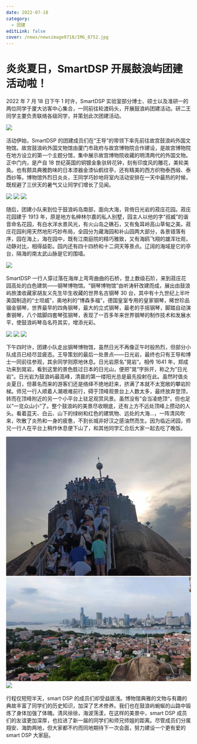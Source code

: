 ```yaml
---
date: 2022-07-18
category:
  - 团建
editLink: false
cover: /news/newsimage0718/IMG_8752.jpg
---
```


# 炎炎夏日，SmartDSP 开展鼓浪屿团建活动啦！

2022 年 7 月 18 日下午 1 时许，SmartDSP 实验室部分博士、硕士以及准研一的两位同学于厦大访客中心集合，一同前往轮渡码头，开展鼓浪屿团建活动。研二王同学主要负责联络各级同学，并策划此次团建活动。

<!-- more -->

![](/news/newsimage0718/IMG_8752.jpg)

活动伊始，SmartDSP 的团建成员们在“王导”的带领下率先前往故宫鼓浪屿外国文物馆。故宫鼓浪屿外国文物馆由厦门市政府与故宫博物院合作建设，是故宫博物院在地方设立的第一个主题分馆，集中展示故宫博物院收藏的明清两代的外国文物。正中门内，是产自 18 世纪英国的铜镀金象驮转花钟，刻有印度风的雕花，美轮美奂。也有颇具典雅韵味的日本漆器金漆仙鹤纹亭，还有精美的西方织物泰西缎、泰西纱等。博物馆外烈日炎炎，王同学巧妙地将室内活动安排在一天中最热的时候，既规避了三伏天的暑气又让同学们增长了见闻。

![](/news/newsimage0718/IMG_2387.jpg)
![](/news/newsimage0718/IMG_2412.jpg)
![](/news/newsimage0718/IMG_8805.jpg)

随后，团建小队来到位于鼓浪屿岛南部，面向大海，背倚日光岩的菽庄花园。菽庄花园建于 1913 年，原是地方名绅林尔嘉的私人别墅，园主人以他的字“叔臧”的谐音命名花园，有白水洋水景风光，有火山岛之礁石，又有兔耳岭高山草甸之美。菽庄花园利用天然地形巧妙布局，全园分为藏海园和补山园两大部分，各景错落有序，园在海上，海在园中，既有江南庭院的精巧雅致，又有海鸥飞翔的雄浑壮观，动静对比，相得益彰。园内还有四十四桥和十二洞天等景点。辽阔的海域是它的亭台，隔海的南太武山脉是它的围墙。

![](/news/newsimage0718/IMG_8945.jpg)

SmartDSP 一行人穿过落在海岸上弯弯曲曲的石桥，登上数级石阶，来到菽庄花园高处的白色建筑——钢琴博物馆。“钢琴博物馆”由听涛轩改建而成，展出由鼓浪屿旅澳收藏家胡友义先生毕生收藏的世界名古钢琴 30 台，其中有十九世纪上半叶美国制造的“士坦威”，奥地利的“博森多福”，德国皇室专用的皇家钢琴，稀世珍品镏金钢琴，世界最早的四角钢琴，最大的立式钢琴，最老的手摇钢琴，脚踏自动演奏钢琴，八个踏脚四套琴弦钢琴，表现了一百多年来世界钢琴的制作技术和发展水平，使鼓浪屿琴岛名符其实，增添光彩。

![](/news/newsimage0718/IMG_2482.jpg)
![](/news/newsimage0718/IMG_2486.jpg)
![](/news/newsimage0718/IMG_2493.jpg)

下午四时许，团建小队走出钢琴博物馆，虽然日光不再像正午时般热烈，但部分小队成员已经尽显疲态。王导策划的最后一处景点——日光岩，最终也只有王导和博士一同前往参观，其余同学则原地休息。日光岩原名”晃岩“。相传 1641 年，郑成功来到晃岩，看到这里的景色胜过日本的日光山，便把”晃“字拆开，称之为”日光岩“。日光岩为鼓浪屿最高峰，清晨的第一缕阳光总是最先投射在此。虽然时值炎炎夏日，但慕名而来的游客们还是络绎不绝地赶来，挤满了本就不太宽敞的攀岩阶梯。师兄一行人顺着人潮艰难前行，碍于顶峰观景台上人数太多，最终放弃登顶，转而在顶峰附近的另一个小平台上驻足观赏风景。虽然没有”会当凌绝顶“，但也足以”一览众山小“了。整个鼓浪屿的美景尽收眼底，还有上方不远处顶峰上攒动的人头。看着蓝天、白云、山下的绿树和红色的建筑物、远处的大海...，一阵清风吹来，吹散了炎热和一身的疲惫，不到长城非好汉之感油然而生。因为临近闭园，师兄一行人在平台上稍作休息便下山了，和其他同学汇合后大家一起去吃了晚饭。

![](/news/newsimage0718/riguangyan1.jpg)
![](/news/newsimage0718/riguangyan2.jpg)
![](/news/newsimage0718/IMG_2512.jpg)

行程仅短短半天，smart DSP 的成员们却受益匪浅。博物馆典雅的文物与有趣的典故丰富了同学们的历史知识，加深了艺术修养。我们也在鼓浪屿蜿蜒的山路中锻炼了身体加强了体魄。清风徐徐，海波荡漾，在这样的美景中，smart DSP 成员们的友谊更加深厚，也拉进了新一届的同学们和师兄师姐的距离。尽管成员们分属翔安、海韵两地，但大家都不约而同地期待下一次会面，努力建设一个更有爱的 smart DSP 大家庭。
